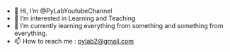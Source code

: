 - 👋 Hi, I’m @PyLabYoutubeChannel
- 👀 I’m interested in Learning and Teaching
- 🌱 I’m currently learning everything from something and something from everything.
- 📫 How to reach me :  pylab2@gmail.com

<!---
PyLabYoutubeChannel/PyLabYoutubeChannel is a ✨ special ✨ repository because its `README.md` (this file) appears on your GitHub profile.
You can click the Preview link to take a look at your changes.
--->
